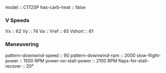model :: C172SP
has-carb-heat :: false

### V Speeds
Vx :: 62
Vy :: 74
Va :: 
Vref :: 65
Vshort :: 61

### Maneuvering
pattern-downwind-speed :: 90
pattern-downwind-rpm :: 2000
slow-flight-power :: 1500 RPM
power-on-stall-power :: 2100 RPM
flaps-for-stall-recover :: 20°